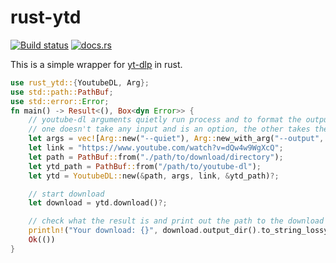 # rust-ytd
[![Build status](https://github.com/jebediah47/rust-ytd/actions/workflows/rust.yml/badge.svg)](https://github.com/jebediah47/rust-ytd/actions)
[![docs.rs](https://docs.rs/ytd-rs/badge.svg)](https://docs.rs/ytd-rs)

This is a simple wrapper for [yt-dlp](https://github.com/yt-dlp/yt-dlp) in rust.

```rust
use rust_ytd::{YoutubeDL, Arg};
use std::path::PathBuf;
use std::error::Error;
fn main() -> Result<(), Box<dyn Error>> {
    // youtube-dl arguments quietly run process and to format the output
    // one doesn't take any input and is an option, the other takes the desired output format as input
    let args = vec![Arg::new("--quiet"), Arg::new_with_arg("--output", "%(title).90s.%(ext)s")];
    let link = "https://www.youtube.com/watch?v=dQw4w9WgXcQ";
    let path = PathBuf::from("./path/to/download/directory");
    let ytd_path = PathBuf::from("/path/to/youtube-dl");
    let ytd = YoutubeDL::new(&path, args, link, &ytd_path)?;

    // start download
    let download = ytd.download()?;

    // check what the result is and print out the path to the download or the error
    println!("Your download: {}", download.output_dir().to_string_lossy());
    Ok(())
}
```
